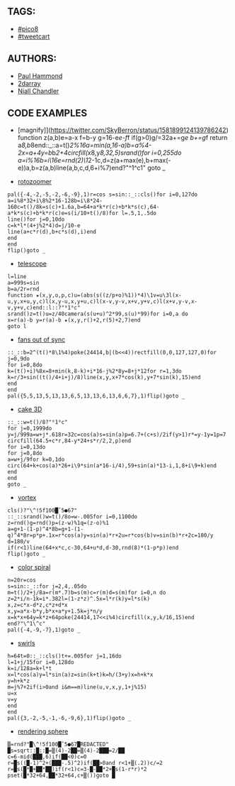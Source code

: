 ## TAGS:
- [#pico8](https://twitter.com/hashtag/pico8)
- [#tweetcart](https://twitter.com/hashtag/tweetcart)

## AUTHORS:
- [Paul Hammond](https://www.lexaloffle.com/bbs/?uid=33292)
- [2darray](https://www.lexaloffle.com/bbs/?uid=16330)
- [Niall Chandler](https://www.lexaloffle.com/bbs/?uid=46865)

## CODE EXAMPLES
- [magnify]](https://twitter.com/SkyBerron/status/1581899124139786242)
function z(a,b)e=a-x
f=b-y
g=16-e*e-f*f
if(g>0)g/=32a+=g*e b+=g*f
return a*8,b*8end::_::a=t()*2%16a=min(a,16-a)b=a%4-2x=a+4y=b*b*2+4circfill(x*8,y*8,32,5)srand()for i=0,255do
a=i%16b=i\16e=rnd(2)\1*2-1c,d=z(a+max(e),b+max(-e))a,b=z(a,b)line(a,b,c,d,6+i%7)end?"\^1\^c1"
goto _

- [rotozoomer](https://twitter.com/SkyBerron/status/1581545882927104000)
```
pal({-4,-2,-5,-2,-6,-9},1)r=cos s=sin::_::cls()for i=0,127do
a=i%8*32+i\8%2*16-128b=i\8*24-160c=t()/8k=s(c)+1.6a,b=64+a*k*r(c)+b*k*s(c),64-a*k*s(c)+b*k*r(c)e=s(i/10+t()/8)for l=.5,1,.5do
line()for j=0,10do
c=k*l*(4+j%2*4)d=j/10-e
line(a+c*r(d),b+c*s(d),i)end
end
end
flip()goto _
```

- [telescope](https://twitter.com/btsherratt/status/1582032775867420672)
```
l=line
a=999s=sin
b=a/2r=rnd
function ★(x,y,o,p,c)u=(abs(s((z/p+o)%1))*4)\1v=u\3l(x-u,y,x+u,y,c)l(x,y-u,x,y+u,c)l(x-v,y-v,x+v,y+v,c)l(x+v,y-v,x-v,y+v,c)end::l::?"⁶1⁶c"
srand()z=t()u=z/40camera(s(u+u)^2*99,s(u)*99)for i=0,a do
x=r(a)-b y=r(a)-b ★(x,y,r()+2,r(5)+2,7)end
goto l
```

- [fans out of sync](https://twitter.com/SkyBerron/status/1580424525627371522)
```
::_::b=2^(t()*8\1%4)poke(24414,b|(b<<4))rectfill(0,0,127,127,0)for j=0,9do
for i=0,8do
k=(t()+i)%8x=8+min(k,8-k)+i*16-j%2*8y=8+j*12for r=1,3do
k=r/3+sin((t()/4+i+j)/8)line(x,y,x+7*cos(k),y+7*sin(k),15)end
end
end
pal({5,5,13,5,13,13,6,5,13,13,6,13,6,6,7},1)flip()goto _
```

- [cake 3D](https://twitter.com/2DArray/status/1581120428684111872)
```
::_::w=t()/8?"⁶1⁶c"
for j=0,1999do
y=j/999a=w+j*.618r=32c=cos(a)s=sin(a)p=6.7+(c+s)/2if(y>1)r*=y-1y=1p=7
circfill(64.5+c*r,84-y*24+s*r/2,2,p)end
for i=0,13do
for j=0,8do
a=w+j/9for k=0,1do
circ(64+k+cos(a)*26+i\9*sin(a*16-i/4),59+sin(a)*13-i,1,8+i\9+k)end
end
end
goto _
```

- [vortex](https://twitter.com/2DArray/status/1582499981256458240)
```
cls()?"\^!5f100█ˇ5●67"
::_::srand()w=t()/8o=w-.005for i=0,1100do
z=rnd()g=rnd()p=(z-w)%1q=(z-o)%1
a=g+1-(1-p)^4*8b=g+1-(1-q)^4*8r=p*p+.1x=r*cos(a)y=sin(a)*r+2u=r*cos(b)v=sin(b)*r+2c=180/y
d=180/v
if(r<1)line(64+x*c,c-30,64+u*d,d-30,rnd(8)*(1-p*p))end
flip()goto _
```

- [color spiral](https://twitter.com/SkyBerron/status/1583730187883016192)
```
n=20r=cos
s=sin::_::for j=2,4,.05do
m=t()/2+j/8a=r(m*.7)b=s(m)c=r(m)d=s(m)for i=0,n do
z=2*i/n-1k=i*.382l=(1-z*z)^.5x=l*r(k)y=l*s(k)
x,z=c*x-d*z,c*z+d*x
x,y=a*x-b*y,b*x+a*y+1.5k=j*n/y
x=k*x+64y=k*z+64poke(24414,17<<i%4)circfill(x,y,k/16,15)end
end?"\^1\^c"
pal({-4,-9,-7},1)goto _
```

- [swirls](https://twitter.com/SkyBerron/status/1582370900980080641)
```
h=64t=0::_::cls()t+=.005for j=1,16do
l=1+j/15for i=0,128do
k=i/128a=k+l*t
x=l*cos(a)y=l*sin(a)z=sin(k+t)k=h/(3+y)x=h+k*x
y=h+k*z
m=j%7+2if(i>0and i&m==m)line(u,v,x,y,1+j%15)
u=x
v=y
end
end
pal({3,-2,-5,-1,-6,-9,6},1)flip()goto _
```

- [rendering sphere]()
```
▒=rnd?"█\^!5f100█ˇ5●67█REDACTED"
█s=sqrt::█::█=▒(4)-2██=▒(4)-2███=2/██
c=6-mid(███,6)if(██<0)c=0
r=█s((█-1)^2+(███-.5)^2)if(██>0and r<1+▒(.2))c/=2
r=█s(█*█+██*██)if(r<1)c=3-█-██*2+█s(1-r*r)*2
pset(█*32+64,██*32+64,c+▒())goto █
```
